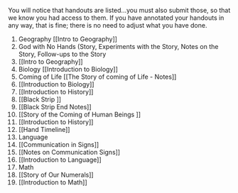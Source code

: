You will notice that handouts are listed...you must also submit those, so that we know you had access to them. If you have annotated your handouts in any way, that is fine; there is no need to adjust what you have done.   
  
1. Geography [[Intro to Geography]] 
2. God with No Hands (Story, Experiments with the Story, Notes on the Story, Follow-ups to the Story  
3. [[Intro to Geography]]
4. Biology [[Introduction to Biology]] 
5. Coming of Life  [[The Story of coming of Life - Notes]]
6. [[Introduction to Biology]] 
7. [[Introduction to History]]
8. [[Black Strip ]] 
9. [[Black Strip End Notes]]
10. [[Story of the Coming of Human Beings ]] 
11. [[Introduction to History]]
12. [[Hand Timeline]] 
13. Language  
14. [[Communication in Signs]]  
15. [[Notes on Communication Signs]]
16. [[Introduction to Language]]
17. Math  
18. [[Story of Our Numerals]]  
19. [[Introduction to Math]]